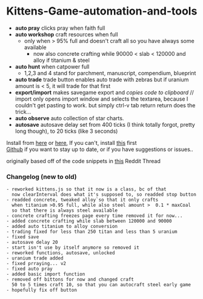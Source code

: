# Kittens-Game-automation-and-tools  
- **auto pray** clicks pray when faith full  
- **auto workshop** craft resources when full  
  - only when > 95% full and doesn't craft all so you have always some available  
  	- now also concrete crafting while 90000 < slab < 120000 and alloy if titanium & steel   
- **auto hunt** when catpower full  
  - 1,2,3 and 4 stand for parchment, manuscript, compendium, blueprint  
- **auto trade** trade button enables auto trade with zebras but if uranium amount is < 5, it will trade for that first  
- **export/import** makes savegame export and _copies code to clipboard_ // import only opens import window and selects the textarea, because I couldn't get pasting to work. but simply ctrl-v tab return return does the trick...  
- **auto observe** auto collection of star charts.  
- **autosave** autosave delay set from 400 ticks (I think totally forgot, pretty long though), to 20 ticks (like 3 seconds)

Install from [here](https://greasyfork.org/en/scripts/39218-kittens-game-automation) or [here](https://openuserjs.org/scripts/Alistair1231/Kittens_Game_Automation), If you can't, install [this](http://tampermonkey.net/) first  
[Github](https://github.com/Alistair1231/Kittens-Game-automation-and-tools) if you want to stay up to date, or if you have suggestions or issues..  

originally based off of the code snippets in [this](https://redd.it/2eqlt5) Reddit Thread    
  
### Changelog (new to old)  
```
- reworked kittens.js so that it now is a class, bc of that  
  now clearInterval does what it's supposed to, so readded stop button
- readded concrete, tweaked alloy`so that it only crafts  
  when titanium >0.95 full, while also steel amount >  0.1 * maxCoal  
  so that there is always steel available  
- concrete crafting freezes page every time removed it for now...  
- added concrete crafting while slab between 120000 and 90000  
- added auto titanium to alloy conversion  
- trading fixed for less than 250 titan and less than 5 uranium  
- fixed save  
- autosave delay 20  
- start isn't use by itself anymore so removed it  
- reworked functions, autosave, unlocked  
- uranium trade added  
- fixed prraying... v2  
- fixed auto pray  
- added basic import function  
- removed off bittons for now and changed craft  
  50 to 5 times craft 10, so that you can autocraft steel early game
- hopefully fix off button    
```
